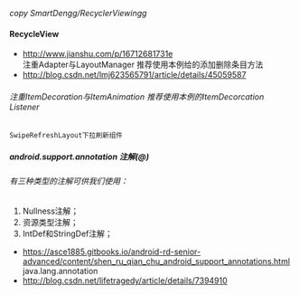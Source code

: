 *copy  SmartDengg/RecyclerViewingg*
#### RecycleView
- http://www.jianshu.com/p/16712681731e  
 注重Adapter与LayoutManager	推荐使用本例给的添加删除条目方法
- http://blog.csdn.net/lmj623565791/article/details/45059587	
###### 注重ItemDecoration与ItemAnimation  推荐使用本例的ItemDecorcation Listener

	SwipeRefreshLayout下拉刷新组件
	
##### android.support.annotation 注解(@)
###### 有三种类型的注解可供我们使用：
1. Nullness注解；
1. 资源类型注解；
1. IntDef和StringDef注解；

- https://asce1885.gitbooks.io/android-rd-senior-advanced/content/shen_ru_qian_chu_android_support_annotations.html
 java.lang.annotation
- http://blog.csdn.net/lifetragedy/article/details/7394910

